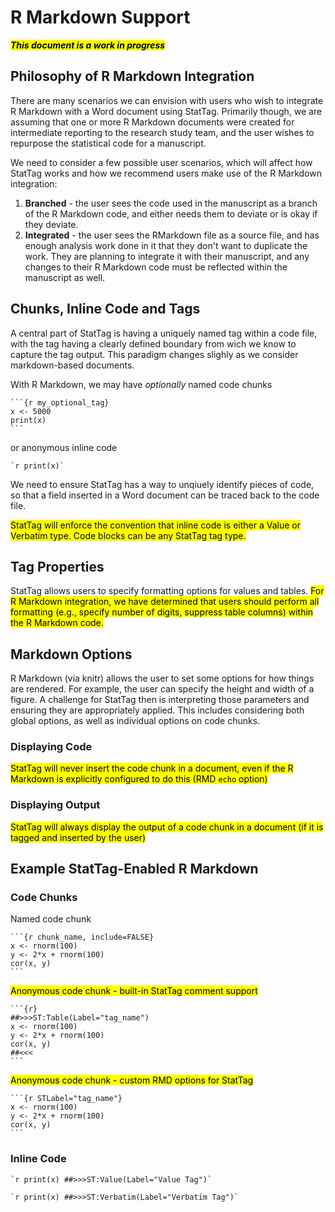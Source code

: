 # R Markdown Support

<mark>***This document is a work in progress***</mark>

## Philosophy of R Markdown Integration
There are many scenarios we can envision with users who wish to integrate R Markdown with a Word document using StatTag.  Primarily though, we are assuming that one or more R Markdown documents were created for intermediate reporting to the research study team, and the user wishes to repurpose the statistical code for a manuscript.

We need to consider a few possible user scenarios, which will affect how StatTag works and how we recommend users make use of the R Markdown integration:

1. **Branched** - the user sees the code used in the manuscript as a branch of the R Markdown code, and either needs them to deviate or is okay if they deviate.
2. **Integrated** - the user sees the RMarkdown file as a source file, and has enough analysis work done in it that they don't want to duplicate the work.  They are planning to integrate it with their manuscript, and any changes to their R Markdown code must be reflected within the manuscript as well.


## Chunks, Inline Code and Tags
A central part of StatTag is having a uniquely named tag within a code file, with the tag having a clearly defined boundary from wich we know to capture the tag output.  This paradigm changes slighly as we consider markdown-based documents.

With R Markdown, we may have *optionally* named code chunks

````
```{r my_optional_tag}
x <- 5000
print(x)
```
````

or anonymous inline code

````
`r print(x)`
````

We need to ensure StatTag has a way to unqiuely identify pieces of code, so that a field inserted in a Word document can be traced back to the code file.

<mark>StatTag will enforce the convention that inline code is either a Value or Verbatim type.  Code blocks can be any StatTag tag type.</mark>

## Tag Properties
StatTag allows users to specify formatting options for values and tables.  <mark>For R Markdown integration, we have determined that users should perform all formatting (e.g., specify number of digits, suppress table columns) within the R Markdown code.</mark>

## Markdown Options
R Markdown (via knitr) allows the user to set some options for how things are rendered.  For example, the user can specify the height and width of a figure.  A challenge for StatTag then is interpreting those parameters and ensuring they are appropriately applied.  This includes considering both global options, as well as individual options on code chunks.

### Displaying Code
<mark>StatTag will never insert the code chunk in a document, even if the R Markdown is explicitly configured to do this (RMD `echo` option)</mark>

### Displaying Output
<mark>StatTag will always display the output of a code chunk in a document (if it is tagged and inserted by the user)</mark>

## Example StatTag-Enabled R Markdown
### Code Chunks
Named code chunk

````
```{r chunk_name, include=FALSE}
x <- rnorm(100)
y <- 2*x + rnorm(100)
cor(x, y)
```
````

<mark>Anonymous code chunk - built-in StatTag comment support</mark>

````
```{r}
##>>>ST:Table(Label="tag_name")
x <- rnorm(100)
y <- 2*x + rnorm(100)
cor(x, y)
##<<<
```
````

<mark>Anonymous code chunk - custom RMD options for StatTag</mark>

````
```{r STLabel="tag_name"}
x <- rnorm(100)
y <- 2*x + rnorm(100)
cor(x, y)
```
````

### Inline Code
````
`r print(x) ##>>>ST:Value(Label="Value Tag")`
````

````
`r print(x) ##>>>ST:Verbatim(Label="Verbatim Tag")`
````